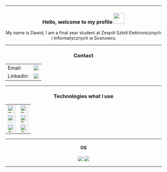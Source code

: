 <hr>
<h3 align="center">
    Hello, welcome to my profile
    <img src="https://media.giphy.com/media/hvRJCLFzcasrR4ia7z/giphy.gif" width="35">
</h3>
<div align="center">
<p align="center">My name is Dawid, I am a final year student at Zespół Szkół Elektronicznych i Informatycznych w Sosnowcu</p>
</div>
<hr>

<h3 align="center">
    Contact
</h3>

<table align="center">
    <tr>
        <td>Email: </td>
        <td><a class="underline" href="mailto:dawid.zareba03@gmail.com"><img src="https://img.shields.io/badge/Mail:dawid.zareba03@gmail.com-D14836?style=for-the-badge&logo=gmail&logoColor=white"></a></td>
    </tr>
    <tr>
        <td>Linkedin: </td>
        <td><a href="https://www.linkedin.com/in/dawid-zar%C4%99ba-2b1b45211"/><img src="https://img.shields.io/badge/LinkedIn_Dawid_Zaręba-0077B5?style=for-the-badge&logo=linkedin&logoColor=white"></a></td>
    </tr>
</table>

<hr>

<h3 align="center">
    Technologies what I use
</h3>

<table align="center">
  <tr>
    <td>
    <span><img src="https://img.shields.io/badge/Python-282C34?logo=python&logoColor=FFFFFF" alt="Python logo" title="Python" height="25" /></span>
    </td>
    <td>
    <span><img src="https://img.shields.io/badge/Django-282C34?logo=django&logoColor=FFFFFF" alt="Python logo" title="Django" height="25" /></span>
    </td>
  </tr>
  <tr>
    <td>
    <span><img src="https://img.shields.io/badge/JavaScript-282C34?logo=javascript&logoColor=F7DF1E" alt="JavaScript logo" title="JavaScript" height="25" /></span>
    </td>
    <td>
    <span><img src="https://img.shields.io/badge/React-282C34?logo=react&logoColor=E34F26" alt="React logo" title="React" height="25" /></span>
    </td>
  </tr>
  <tr>
    <td>
    <span><img src="https://img.shields.io/badge/PHP-282C34?logo=php&logoColor=FFFFFF" alt="PHP logo" title="PHP" height="25" /></span>
    </td>
    <td>
    <span><img src="https://img.shields.io/badge/Symfony-282C34?logo=symfony&logoColor=FFFFFF" alt="Symfony logo" title="Symfony" height="25" /></span>
    </td>
  </tr>
</table>

<hr>

<h4 align="center">
    OS
</h4>

<div align="center">
<img src="https://img.shields.io/badge/Windows-54487A?style=for-the-badge&logo=windows&logoColor=white">
<img src="https://img.shields.io/badge/Ubuntu-AB2B28?style=for-the-badge&logo=ubuntu&logoColor=white">
</div>

<hr>
